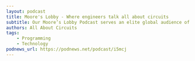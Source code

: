 ```yaml
---
layout: podcast
title: Moore's Lobby - Where engineers talk all about circuits
subtitle: Our Moore’s Lobby Podcast serves an elite global audience of engineers, technologists, and executives with a goal to educate, empower, and entertain. We discuss the technologies and engineering behind the hottest industry trends as host Daniel Bogdanoff guides you through the human stories behind the world’s most inspiring organizations and leaders. Tune in every other Tuesday for new episodes.
authors: All About Circuits
tags:
    - Programming
    - Technology
podnews_url: https://podnews.net/podcast/i5mcj
---
```


